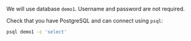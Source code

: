 We will use database `demo1`. Username and password are not required.

Check that you have PostgreSQL and can connect using `psql`:

```bash
psql demo1 -c 'select'
```
